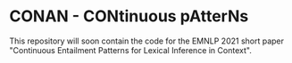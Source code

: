 # CONAN - CONtinuous pAtterNs
This repository will soon contain the code for the EMNLP 2021 short paper "Continuous Entailment Patterns for Lexical Inference in Context".
